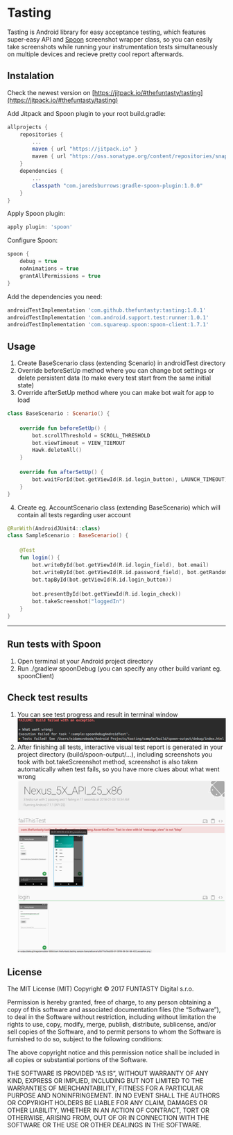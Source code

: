 # Tasting #

Tasting is Android library for easy acceptance testing, which features super-easy API and [Spoon](https://github.com/square/spoon) screenshot wrapper class, so you can easily take screenshots while running your instrumentation tests simultaneously on multiple devices and recieve pretty cool report afterwards.


## Instalation

Check the newest version on [https://jitpack.io/#thefuntasty/tasting](https://jitpack.io/#thefuntasty/tasting)

Add Jitpack and Spoon plugin to your root build.gradle:

```groovy
allprojects {
    repositories {
        ...
        maven { url "https://jitpack.io" }
        maven { url "https://oss.sonatype.org/content/repositories/snapshots" }
    }
    dependencies {
    	...
    	classpath "com.jaredsburrows:gradle-spoon-plugin:1.0.0"
    }
}
```
Apply Spoon plugin:
```groovy
apply plugin: 'spoon'
```

Configure Spoon:
```groovy
spoon {
    debug = true
    noAnimations = true
    grantAllPermissions = true
}
```

Add the dependencies you need:
```groovy
androidTestImplementation 'com.github.thefuntasty:tasting:1.0.1'
androidTestImplementation 'com.android.support.test:runner:1.0.1'
androidTestImplementation 'com.squareup.spoon:spoon-client:1.7.1'
```

## Usage
1. Create BaseScenario class (extending Scenario) in androidTest directory
2. Override beforeSetUp method where you can change bot settings or delete persistent data (to make every test start from the same initial state)
3. Override afterSetUp method where you can make bot wait for app to load
```kotlin
class BaseScenario : Scenario() {

    override fun beforeSetUp() {
        bot.scrollThreshold = SCROLL_THRESHOLD
        bot.viewTimeout = VIEW_TIEMOUT
        Hawk.deleteAll()
    }

    override fun afterSetUp() {
        bot.waitForId(bot.getViewId(R.id.login_button), LAUNCH_TIMEOUT)
    }
}
```
4. Create eg. AccountScenario class (extending BaseScenario) which will contain all tests regarding user account
```kotlin
@RunWith(AndroidJUnit4::class)
class SampleScenario : BaseScenario() {

    @Test
    fun login() {
        bot.writeById(bot.getViewId(R.id.login_field), bot.email)
        bot.writeById(bot.getViewId(R.id.password_field), bot.getRandomString(21))
        bot.tapById(bot.getViewId(R.id.login_button))

        bot.presentById(bot.getViewId(R.id.login_check))
        bot.takeScreenshot("loggedIn")
    }
}
```
***

## Run tests with Spoon

1. Open terminal at your Android project directory
2. Run ./gradlew spoonDebug (you can specify any other build variant eg. spoonClient)

## Check test results

1. You can see test progress and result in terminal window
![Terminal Output](pictures/terminal.png)
2. After finishing all tests, interactive visual test report is generated in your project directory (build/spoon-output/...), including screenshots you took with bot.takeScreenshot method, screenshot is also taken automatically when test fails, so you have more clues about what went wrong
![Test Results](pictures/html.png)

## License

The MIT License (MIT)
Copyright © 2017 FUNTASTY Digital s.r.o.

Permission is hereby granted, free of charge, to any person obtaining a copy of this software and associated documentation files (the “Software”), to deal in the Software without restriction, including without limitation the rights to use, copy, modify, merge, publish, distribute, sublicense, and/or sell copies of the Software, and to permit persons to whom the Software is furnished to do so, subject to the following conditions:

The above copyright notice and this permission notice shall be included in all copies or substantial portions of the Software.

THE SOFTWARE IS PROVIDED “AS IS”, WITHOUT WARRANTY OF ANY KIND, EXPRESS OR IMPLIED, INCLUDING BUT NOT LIMITED TO THE WARRANTIES OF MERCHANTABILITY, FITNESS FOR A PARTICULAR PURPOSE AND NONINFRINGEMENT. IN NO EVENT SHALL THE AUTHORS OR COPYRIGHT HOLDERS BE LIABLE FOR ANY CLAIM, DAMAGES OR OTHER LIABILITY, WHETHER IN AN ACTION OF CONTRACT, TORT OR OTHERWISE, ARISING FROM, OUT OF OR IN CONNECTION WITH THE SOFTWARE OR THE USE OR OTHER DEALINGS IN THE SOFTWARE.
